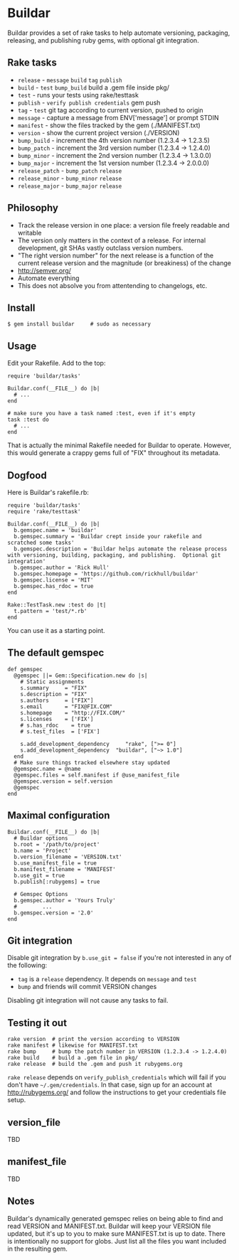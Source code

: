 Buildar
=======
Buildar provides a set of rake tasks to help automate versioning, packaging, releasing, and publishing ruby gems, with optional git integration.

Rake tasks
----------
* `release` - `message` `build` `tag` `publish`
* `build` - `test` `bump_build` build a .gem file inside pkg/
* `test` - runs your tests using rake/testtask
* `publish` - `verify publish credentials` gem push
* `tag` - `test` git tag according to current version, pushed to origin
* `message` - capture a message from ENV['message'] or prompt STDIN
* `manifest` - show the files tracked by the gem (./MANIFEST.txt)
* `version` - show the current project version (./VERSION)
* `bump_build` - increment the 4th version number (1.2.3.4 -> 1.2.3.5)
* `bump_patch` - increment the 3rd version number (1.2.3.4 -> 1.2.4.0)
* `bump_minor` - increment the 2nd version number (1.2.3.4 -> 1.3.0.0)
* `bump_major` - increment the 1st version number (1.2.3.4 -> 2.0.0.0)
* `release_patch` - `bump_patch` `release`
* `release_minor` - `bump_minor` `release`
* `release_major` - `bump_major` `release`

Philosophy
----------
* Track the release version in one place: a version file freely readable and writable
* The version only matters in the context of a release.  For internal development, git SHAs vastly outclass version numbers.
* "The right version number" for the next release is a function of the current release version and the magnitude (or breakiness) of the change
* http://semver.org/
* Automate everything
* This does not absolve you from attentending to changelogs, etc.

Install
-------
    $ gem install buildar     # sudo as necessary

Usage
-----
Edit your Rakefile.  Add to the top:

    require 'buildar/tasks'

    Buildar.conf(__FILE__) do |b|
      # ...
    end

    # make sure you have a task named :test, even if it's empty
    task :test do
	  # ...
    end

That is actually the minimal Rakefile needed for Buildar to operate.  However, this would generate a crappy gems full of "FIX" throughout its metadata.

Dogfood
-------
Here is Buildar's rakefile.rb:

    require 'buildar/tasks'
    require 'rake/testtask'

    Buildar.conf(__FILE__) do |b|
      b.gemspec.name = 'buildar'
      b.gemspec.summary = 'Buildar crept inside your rakefile and scratched some tasks'
      b.gemspec.description = 'Buildar helps automate the release process with versioning, building, packaging, and publishing.  Optional git integration'
      b.gemspec.author = 'Rick Hull'
      b.gemspec.homepage = 'https://github.com/rickhull/buildar'
      b.gemspec.license = 'MIT'
      b.gemspec.has_rdoc = true
    end

    Rake::TestTask.new :test do |t|
      t.pattern = 'test/*.rb'
    end

You can use it as a starting point.

The default gemspec
-------------------
    def gemspec
      @gemspec ||= Gem::Specification.new do |s|
        # Static assignments
        s.summary     = "FIX"
        s.description = "FIX"
        s.authors     = ["FIX"]
        s.email       = "FIX@FIX.COM"
        s.homepage    = "http://FIX.COM/"
        s.licenses    = ['FIX']
        # s.has_rdoc    = true
        # s.test_files  = ['FIX']

        s.add_development_dependency     "rake", [">= 0"]
        s.add_development_dependency  "buildar", ["~> 1.0"]
      end
      # Make sure things tracked elsewhere stay updated
      @gemspec.name = @name
      @gemspec.files = self.manifest if @use_manifest_file
      @gemspec.version = self.version
      @gemspec
    end

Maximal configuration
---------------------
    Buildar.conf(__FILE__) do |b|
      # Buildar options
      b.root = '/path/to/project'
	  b.name = 'Project'
	  b.version_filename = 'VERSION.txt'
	  b.use_manifest_file = true
	  b.manifest_filename = 'MANIFEST'
	  b.use_git = true
	  b.publish[:rubygems] = true

	  # Gemspec Options
	  b.gemspec.author = 'Yours Truly'
	  #        ...
	  b.gemspec.version = '2.0'
	end

Git integration
---------------
Disable git integration by `b.use_git = false` if you're not interested in any of the following:

* `tag` is a `release` dependency.  It depends on `message` and `test`
* `bump` and friends will commit VERSION changes

Disabling git integration will not cause any tasks to fail.

Testing it out
--------------
    rake version  # print the version according to VERSION
    rake manifest # likewise for MANIFEST.txt
    rake bump     # bump the patch number in VERSION (1.2.3.4 -> 1.2.4.0)
    rake build    # build a .gem file in pkg/
    rake release  # build the .gem and push it rubygems.org

`rake release` depends on `verify_publish_credentials` which will fail if you don't have `~/.gem/credentials`.  In that case, sign up for an account at http://rubygems.org/ and follow the instructions to get your credentials file setup.

version_file
------------
TBD

manifest_file
-------------
TBD

Notes
-----
Buildar's dynamically generated gemspec relies on being able to find and read VERSION and MANIFEST.txt.  Buildar will keep your VERSION file updated, but it's up to you to make sure MANIFEST.txt is up to date.  There is intentionally no support for globs.  Just list all the files you want included in the resulting gem.

